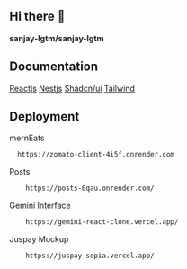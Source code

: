 ## Hi there 👋


**sanjay-lgtm/sanjay-lgtm** 


## Documentation

[Reactjs](https://react.dev/)
[Nestjs](https://nextjs.org/)
[Shadcn/ui](https://ui.shadcn.com/)
[Tailwind](https://tailwindcss.com/)


## Deployment

mernEats

```bash
  https://zomato-client-4i5f.onrender.com
```

Posts

```bash
    https://posts-0qau.onrender.com/
```

Gemini Interface 

```bash
    https://gemini-react-clone.vercel.app/
```


Juspay Mockup

```bash
    https://juspay-sepia.vercel.app/
```
